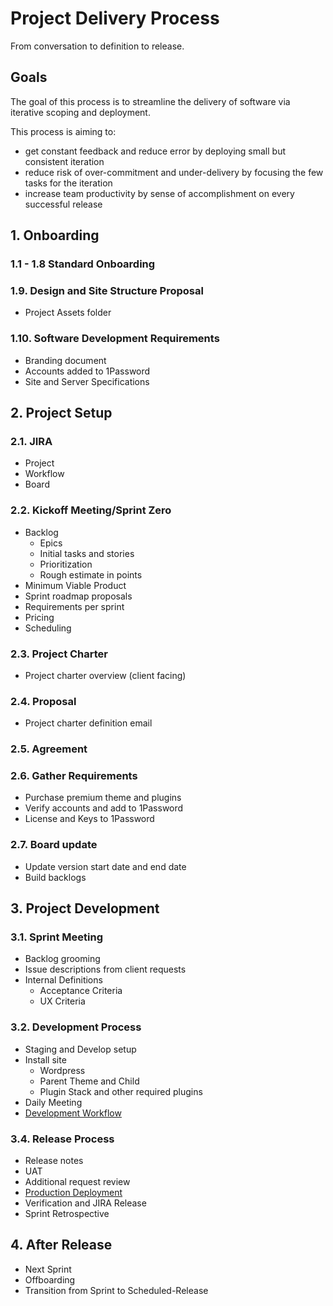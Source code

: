 # Project Delivery Process

From conversation to definition to release.



## Goals

The goal of this process is to streamline the delivery of software via iterative scoping and deployment.

This process is aiming to:
- get constant feedback and reduce error by deploying small but consistent iteration
- reduce risk of over-commitment and under-delivery by focusing the few tasks for the iteration
- increase team productivity by sense of accomplishment on every successful release




## 1. Onboarding 

### 1.1 - 1.8 Standard Onboarding

### 1.9. Design and Site Structure Proposal

* Project Assets folder

### 1.10.  Software Development Requirements

* Branding document
* Accounts added to 1Password
* Site and Server Specifications




## 2. Project Setup

### 2.1. JIRA
- Project
- Workflow
- Board

### 2.2. Kickoff Meeting/Sprint Zero
 
- Backlog
    - Epics
    - Initial tasks and stories
    - Prioritization
    - Rough estimate in points
- Minimum Viable Product
- Sprint roadmap proposals
- Requirements per sprint
- Pricing
- Scheduling

### 2.3. Project Charter

- Project charter overview (client facing)  

### 2.4. Proposal

- Project charter definition email  

### 2.5. Agreement
 
### 2.6. Gather Requirements

- Purchase premium theme and plugins
- Verify accounts and add to 1Password
- License and Keys to 1Password

### 2.7. Board update

- Update version start date and end date
- Build backlogs




## 3. Project Development

### 3.1. Sprint Meeting

- Backlog grooming
- Issue descriptions from client requests
- Internal Definitions 
  - Acceptance Criteria
  - UX Criteria

### 3.2. Development Process

- Staging and Develop setup
- Install site
  - Wordpress
  - Parent Theme and Child
  - Plugin Stack and other required plugins
- Daily Meeting
- [Development Workflow](https://github.com/radapdal/process/blob/master/webdevelopmentworkflow.md)

### 3.4. Release Process

- Release notes
- UAT
- Additional request review
- [Production Deployment](https://github.com/radapdal/process/blob/master/deploymentprocedures.md)
- Verification and JIRA Release
- Sprint Retrospective



## 4. After Release

- Next Sprint
- Offboarding
- Transition from Sprint to Scheduled-Release 
